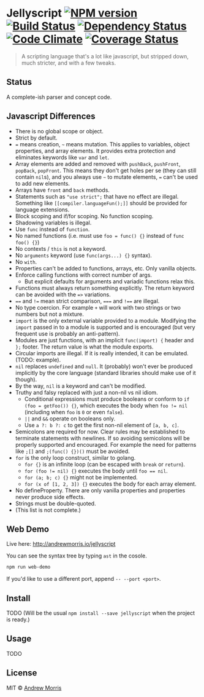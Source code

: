# Jellyscript [![NPM version][npm-image]][npm-url] [![Build Status][travis-image]][travis-url] [![Dependency Status][daviddm-image]][daviddm-url] [![Code Climate](https://codeclimate.com/github/voltrevo/jellyscript/badges/gpa.svg)](https://codeclimate.com/github/voltrevo/jellyscript) [![Coverage Status](https://coveralls.io/repos/voltrevo/jellyscript/badge.svg?branch=master&service=github)](https://coveralls.io/github/voltrevo/jellyscript?branch=master)
> A scripting language that&#39;s a lot like javascript, but stripped down, much stricter, and with a few tweaks.

## Status

A complete-ish parser and concept code.


## Javascript Differences

- There is no global scope or object.
- Strict by default.
- `=` means creation, `~` means mutation. This applies to variables, object properties, and array elements. It provides extra protection and eliminates keywords like `var` and `let`.
- Array elements are added and removed with `pushBack`, `pushFront`, `popBack`, `popFront`. This means they don't get holes per se (they can still contain `nil`s), and you always use `~` to mutate elements, `=` can't be used to add new elements.
- Arrays have `front` and `back` methods.
- Statements such as `"use strict";` that have no effect are illegal. Something like `[[compiler.languageFun();]]` should be provided for language extensions.
- Block scoping and if/for scoping. No function scoping.
- Shadowing variables is illegal.
- Use `func` instead of `function`.
- No named functions (i.e. must use `foo = func() {}` instead of `func foo() {}`)
- No contexts / `this` is not a keyword.
- No `arguments` keyword (use `func(args...) {}` syntax).
- No `with`.
- Properties can't be added to functions, arrays, etc. Only vanilla objects.
- Enforce calling functions with correct number of args.
  - But explicit defaults for arguments and variadic functions relax this.
- Functions must always return something explicitly. The return keyword can be avoided with the `=>` variations.
- `==` and `!=` mean strict comparison, `===` and `!==` are illegal.
- No type coercion. For example `+` will work with two strings or two numbers but not a mixture.
- `import` is the only external variable provided to a module. Modifying the `import` passed in to a module is supported and is encouraged (but very frequent use is probably an anti-pattern).
- Modules are just functions, with an implicit `func(import) {` header and `};` footer. The return value is what the module exports.
- Circular imports are illegal. If it is really intended, it can be emulated. (TODO: example).
- `nil` replaces `undefined` and `null`. It (probably) won't ever be produced implicitly by the core language (standard libraries should make use of it though).
- By the way, `nil` is a keyword and can't be modified.
- Truthy and falsy replaced with just a non-nil vs nil idiom.
  - Conditional expressions must produce booleans or conform to `if (foo = getFoo()) {}`, which executes the body when `foo != nil` (including when `foo` is `0` or even `false`).
  - `||` and `&&` operate on booleans only.
  - Use `a ?: b ?: c` to get the first non-nil element of `[a, b, c]`.
- Semicolons are required for now. Clear rules may be established to terminate statements with newlines. If so avoiding semicolons will be properly supported and encouraged. For example the need for patterns like `;[]` and `;(func() {})()` must be avoided.
- `for` is the only loop construct, similar to golang.
  - `for {}` is an infinite loop (can be escaped with `break` or `return`).
  - `for (foo != nil) {}` executes the body until `foo == nil`.
  - `for (a; b; c) {}` might not be implemented.
  - `for (x of [1, 2, 3]) {}` executes the body for each array element.
- No defineProperty. There are only vanilla properties and properties never produce side effects.
- Strings must be double-quoted.
- (This list is not complete.)

## Web Demo

Live here: http://andrewmorris.io/jellyscript

You can see the syntax tree by typing `ast` in the cosole.

``` sh
npm run web-demo
```

If you'd like to use a different port, append `-- --port <port>`.


## Install

TODO (Will be the usual `npm install --save jellyscript` when the project is ready.)


## Usage

TODO


## License

MIT © [Andrew Morris](http://andrewmorris.io/)


[npm-image]: https://badge.fury.io/js/jellyscript.svg
[npm-url]: https://npmjs.org/package/jellyscript
[travis-image]: https://travis-ci.org/voltrevo/jellyscript.svg?branch=master
[travis-url]: https://travis-ci.org/voltrevo/jellyscript
[daviddm-image]: https://david-dm.org/voltrevo/jellyscript.svg?theme=shields.io
[daviddm-url]: https://david-dm.org/voltrevo/jellyscript
[coveralls-image]: https://coveralls.io/repos/voltrevo/jellyscript/badge.svg
[coveralls-url]: https://coveralls.io/r/voltrevo/jellyscript
